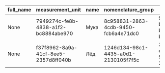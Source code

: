 |full_name|measurement_unit|name|nomenclature_group|uid|
|---------|----------------|----|------------------|---|
|None|7949274c-fe8b-4838-a1f2-bc8884abe970|Мука|8c958831-2863-4cdb-9450-fcb6a4e71dc0|9db41c7c-b5ac-452f-b858-b30a54abd029|
|None|f37f8962-8a9a-41cf-8ee5-2357d8ff040b|Лёд|1246d134-98c1-4435-a0d1-2130105f7f5c|385eba93-e9f7-494a-98c7-23094361c58c|
